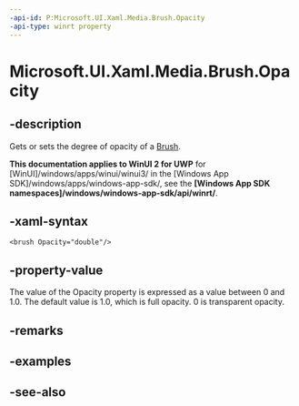 ```yaml
---
-api-id: P:Microsoft.UI.Xaml.Media.Brush.Opacity
-api-type: winrt property
---
```


<!-- Property syntax
public double Opacity { get;  set; }
-->

# Microsoft.UI.Xaml.Media.Brush.Opacity

## -description
Gets or sets the degree of opacity of a [Brush](brush.md).

**This documentation applies to WinUI 2 for UWP** for [WinUI]/windows/apps/winui/winui3/ in the [Windows App SDK]/windows/apps/windows-app-sdk/, see the **[Windows App SDK namespaces]/windows/windows-app-sdk/api/winrt/**.

## -xaml-syntax
```xaml
<brush Opacity="double"/>
```


## -property-value
The value of the Opacity property is expressed as a value between 0 and 1.0. The default value is 1.0, which is full opacity. 0 is transparent opacity.

## -remarks

## -examples

## -see-also
